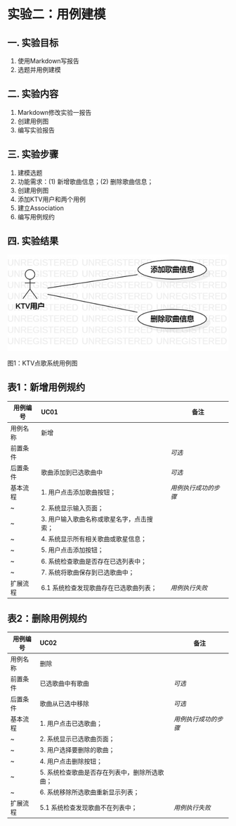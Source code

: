 # 实验二：用例建模

## 一. 实验目标

1. 使用Markdown写报告
2. 选题并用例建模

## 二. 实验内容

1. Markdown修改实验一报告
2. 创建用例图
3. 编写实验报告

## 三. 实验步骤

1. 建模选题
2. 功能需求：(1) 新增歌曲信息；(2) 删除歌曲信息；
3. 创建用例图
4. 添加KTV用户和两个用例
5. 建立Association
6. 编写用例规约

## 四. 实验结果

![用例图](./UseCaseDiagram1.jpg)

图1：KTV点歌系统用例图

## 表1：新增用例规约  

用例编号  | UC01 | 备注  
-|:-|-  
用例名称  | 新增  |   
前置条件  |      | *可选*   
后置条件  | 歌曲添加到已选歌曲中     | *可选*   
基本流程  | 1. 用户点击添加歌曲按钮；  |*用例执行成功的步骤*    
~| 2. 系统显示输入页面；  |   
~| 3. 用户输入歌曲名称或歌星名字，点击搜索；  |      
~| 4. 系统显示所有相关歌曲或歌星信息；  |  
~| 5. 用户点击添加按钮；  |
~| 6. 系统检查歌曲是否存在已选列表中；  | 
~| 7. 系统将歌曲保存到已选歌曲中；  |
扩展流程  | 6.1 系统检查发现歌曲存在已选歌曲列表；  |*用例执行失败*    

## 表2：删除用例规约  

用例编号  | UC02 | 备注  
-|:-|-  
用例名称  | 删除  |   
前置条件  | 已选歌曲中有歌曲     | *可选*   
后置条件  | 歌曲从已选中移除     | *可选*   
基本流程  | 1. 用户点击已选歌曲；  |*用例执行成功的步骤*    
~| 2. 系统显示已选歌曲页面；  |   
~| 3. 用户选择要删除的歌曲；  |  
~| 4. 用户点击删除按钮；  |
~| 5. 系统检查歌曲是否存在列表中，删除所选歌曲；  | 
~| 6. 系统移除所选歌曲重新显示列表；  |   
扩展流程  | 5.1 系统检查发现歌曲不在列表中；  |*用例执行失败*    

